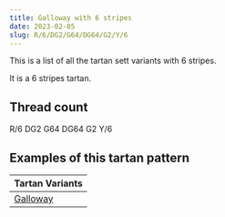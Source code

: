 ```yaml
---
title: Galloway with 6 stripes
date: 2023-02-05
slug: R/6/DG2/G64/DG64/G2/Y/6
---
```

This is a list of all the tartan sett variants with 6 stripes.

It is a 6 stripes tartan.


## Thread count
R/6 DG2 G64 DG64 G2 Y/6

## Examples of this tartan pattern

| Tartan Variants |
|---------------|
| [Galloway](/variants/r/6/dg2/g64/dg64/g2/y/6-dg003000-g008000-rc00000-yf0c000)||

